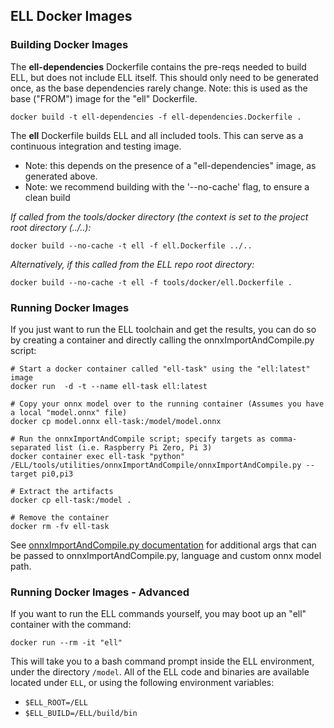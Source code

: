 ## ELL Docker Images

### Building Docker Images
The **ell-dependencies** Dockerfile contains the pre-reqs needed to build ELL, but does not include ELL itself.
This should only need to be generated once, as the base dependencies rarely change.
Note: this is used as the base ("FROM") image for the "ell" Dockerfile.
```
docker build -t ell-dependencies -f ell-dependencies.Dockerfile .
```

The **ell** Dockerfile builds ELL and all included tools. This can serve as a continuous integration and testing image.
* Note: this depends on the presence of a "ell-dependencies" image, as generated above.
* Note: we recommend building with the '--no-cache' flag, to ensure a clean build

*If called from the tools/docker directory (the context is set to the project root directory (../..):*
```
docker build --no-cache -t ell -f ell.Dockerfile ../..
```
*Alternatively, if this called from the ELL repo root directory:*
```
docker build --no-cache -t ell -f tools/docker/ell.Dockerfile .
```


### Running Docker Images
If you just want to run the ELL toolchain and get the results, you can do so by creating a container and directly calling the onnxImportAndCompile.py script:

```
# Start a docker container called "ell-task" using the "ell:latest" image
docker run  -d -t --name ell-task ell:latest

# Copy your onnx model over to the running container (Assumes you have a local "model.onnx" file)
docker cp model.onnx ell-task:/model/model.onnx

# Run the onnxImportAndCompile script; specify targets as comma-separated list (i.e. Raspberry Pi Zero, Pi 3)
docker container exec ell-task "python" /ELL/tools/utilities/onnxImportAndCompile/onnxImportAndCompile.py --target pi0,pi3

# Extract the artifacts
docker cp ell-task:/model .

# Remove the container
docker rm -fv ell-task

```

See [onnxImportAndCompile.py documentation](../utilities/onnxImportAndCompile) for additional args that can be passed to onnxImportAndCompile.py, language and custom onnx model path.


### Running Docker Images - Advanced

If you want to run the ELL commands yourself, you may boot up an "ell" container with the command:
```
docker run --rm -it "ell"
```
This will take you to a bash command prompt inside the ELL environment, under the directory ```/model```. All of the ELL code and binaries are available located under ```ELL```, or using the following environment variables:
* ```$ELL_ROOT=/ELL```
* ```$ELL_BUILD=/ELL/build/bin```